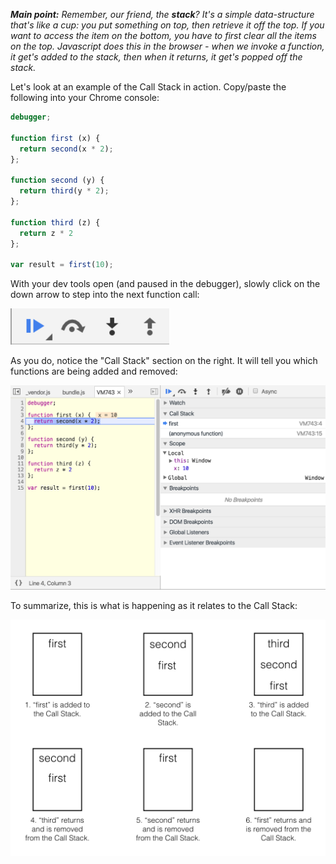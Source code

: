 
**_Main point:_** _Remember, our friend, the_ **_stack_**_? It's a simple data-structure that's like a cup: you put something on top, then retrieve it off the top. If you want to access the item on the bottom, you have to first clear all the items on the top. Javascript does this in the browser - when we invoke a function, it get's added to the stack, then when it returns, it get's popped off the stack._

  

Let's look at an example of the Call Stack in action. Copy/paste the following into your Chrome console:


```js
debugger;

function first (x) {
  return second(x * 2);
};

function second (y) {
  return third(y * 2);
};

function third (z) {
  return z * 2
};

var result = first(10);
```
  

With your dev tools open (and paused in the debugger), slowly click on the down arrow to step into the next function call:

  
  
![.guides/img/PROD_A1214-0](./PROD_A1214-0.png)

As you do, notice the "Call Stack" section on the right. It will tell you which functions are being added and removed:

  



  ![.guides/img/PROD_A1214-1](./PROD_A1214-1.png)


To summarize, this is what is happening as it relates to the Call Stack:

  
![.guides/img/PROD_A1214-2](./PROD_A1214-2.jpeg)


